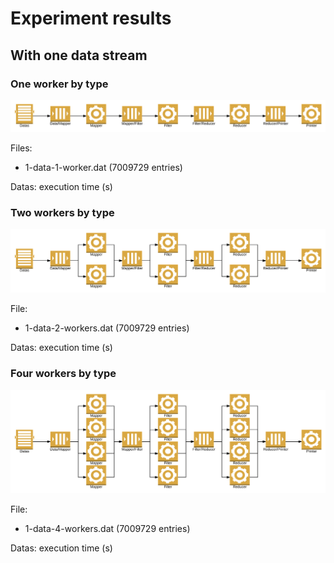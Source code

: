 # Experiment results

## With one data stream

### One worker by type

![schema](images/1_worker_by_type.svg)

Files:

* 1-data-1-worker.dat (7009729 entries)

Datas: execution time (s)

### Two workers by type

![schema](images/2_workers_by_type.svg)

File:

* 1-data-2-workers.dat (7009729 entries)

Datas: execution time (s)

### Four workers by type

![schema](images/4_workers_by_type.svg)

File:

* 1-data-4-workers.dat (7009729 entries)

Datas: execution time (s)
